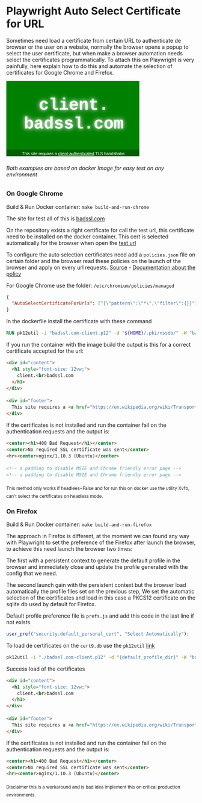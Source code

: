 # Playwright Auto Select Certificate for URL

Sometimes need load a certificate from certain URL to authenticate de browser or the user on a website, 
normally the browser opens a popup to select the user certificate, but when make a browser automation needs select the 
certificates programmatically. To attach this on Playwright is very painfully, here explain how to do this and automate 
the selection of certificates for Google Chrome and Firefox.

<img height="200" src="doc-img/bad-ssl-ok.png"/>

###### Both examples are based on docker Image for easy test on any environment

### On Google Chrome

Build & Run Docker container: `make build-and-run-chrome`

The site for test all of this is [badssl.com](https://badssl.com)

On the repository exists a right certificate for call the test url, this certificate need to be installed 
on the docker container. This cert is selected automatically for the browser when open the [test url](https://client.badssl.com/)

To configure the auto selection certificates need add a `policies.json` file on certain folder and the browser read these 
policies on the launch of the browser and apply on every url requests. [Source](https://gist.github.com/njh/1d6f2c6acdf39fb3c1b0) - [Documentation about the policy](https://chromeenterprise.google/policies/#AutoSelectCertificateForUrls)

For Google Chrome use the folder: `/etc/chromium/policies/managed`

```json
{
  "AutoSelectCertificateForUrls": ["{\"pattern\":\"*\",\"filter\":{}}"]
}
```

In the dockerfile install the certificate with these command

```dockerfile
RUN pk12util -i "badssl.com-client.p12" -d "${HOME}/.pki/nssdb/" -W "badssl.com"
```

If you run the container with the image build the output is this for a correct certificate accepted for the url:

```html
<div id="content">
  <h1 style="font-size: 12vw;">
    client.<br>badssl.com
  </h1>
</div>

<div id="footer">
  This site requires a <a href="https://en.wikipedia.org/wiki/Transport_Layer_Security#Client-authenticated_TLS_handshake">client-authenticated</a> TLS handshake.
</div>
```

If the certificates is not installed and run the container fail on the authentication requests and the output is:

```html
<center><h1>400 Bad Request</h1></center>
<center>No required SSL certificate was sent</center>
<hr><center>nginx/1.10.3 (Ubuntu)</center>

<!-- a padding to disable MSIE and Chrome friendly error page -->
<!-- a padding to disable MSIE and Chrome friendly error page -->
```

<sub>
This method only works if headlees=False and for run this on docker use the utility Xvfb,
can't select the certificates on headless mode. 
</sub>

### On Firefox

Build & Run Docker container: `make build-and-run-firefox`

The approach in Firefox is different, at the moment we can found any way with Playwright to set the preference of the 
Firefox after launch the browser, to achieve this need launch the browser two times:

The first with a persistent context to generate the default profile in the browser and immediately close and update the 
profile generated with the config that we need.

The second launch gain with the persistent context but the browser load automatically the profile files set on the 
previous step, We set the automatic selection of the certificates and load in this case a PKCS12 certificate on the 
sqlite db used by default for Firefox.

Default profile preference file is `prefs.js` and add this code in the last line if not exists

```js
user_pref("security.default_personal_cert", "Select Automatically");
```

To load de certificates on the `cert9.db` use the `pk12util` [link](https://firefox-source-docs.mozilla.org/security/nss/legacy/reference/nss_tools__colon__pk12util/index.html)

```bash
pk12util -i "./badssl.com-client.p12" -d "{default_profile_dir}" -W "badssl.com"
```

Success load of the certificates

```html
<div id="content">
  <h1 style="font-size: 12vw;">
    client.<br>badssl.com
  </h1>
</div>

<div id="footer">
  This site requires a <a href="https://en.wikipedia.org/wiki/Transport_Layer_Security#Client-authenticated_TLS_handshake">client-authenticated</a> TLS handshake.
</div>
```

If the certificates is not installed and run the container fail on the authentication requests and the output is:

```html
<center><h1>400 Bad Request</h1></center>
<center>No required SSL certificate was sent</center>
<hr><center>nginx/1.10.3 (Ubuntu)</center>
```
<sub>
Disclaimer this is a workaround and is bad idea implement this on critical production environments.
</sub>
